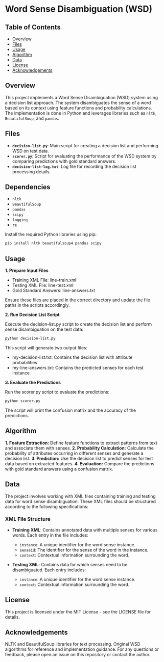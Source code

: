 # Word Sense Disambiguation (WSD)

## Table of Contents

- [Overview](#overview)
- [Files](#files)
- [Usage](#usage)
- [Algorithm](#algorithm)
- [Data](#data)
- [License](#license)
- [Acknowledgements](#acknowledgements)

## Overview

This project implements a Word Sense Disambiguation (WSD) system using a decision list approach. The system disambiguates the sense of a word based on its context using feature functions and probability calculations. The implementation is done in Python and leverages libraries such as `nltk`, `BeautifulSoup`, and `pandas`.

## Files

- **`decision-list.py`**: Main script for creating a decision list and performing WSD on test data.
- **`scorer.py`**: Script for evaluating the performance of the WSD system by comparing predictions with gold standard answers.
- **`decision-list-log.txt`**: Log file for recording the decision list processing details.

## Dependencies

- `nltk`
- `BeautifulSoup`
- `pandas`
- `scipy`
- `logging`
- `re`

Install the required Python libraries using pip:

```bash
pip install nltk beautifulsoup4 pandas scipy
```

## Usage

**1. Prepare Input Files**

* Training XML File: line-train.xml
* Testing XML File: line-test.xml
* Gold Standard Answers: line-answers.txt

Ensure these files are placed in the correct directory and update the file paths in the scripts accordingly.

**2. Run Decision List Script**

Execute the decision-list.py script to create the decision list and perform sense disambiguation on the test data:

```bash
python decision-list.py
```
This script will generate two output files:

* my-decision-list.txt: Contains the decision list with attribute probabilities.
* my-line-answers.txt: Contains the predicted senses for each test instance.

**3. Evaluate the Predictions**

Run the scorer.py script to evaluate the predictions:

```bash
python scorer.py
```
The script will print the confusion matrix and the accuracy of the predictions.

## Algorithm

**1. Feature Extraction:** Define feature functions to extract patterns from text and associate them with senses.
**2. Probability Calculation:** Calculate the probability of attributes occurring in different senses and generate a decision list.
**3. Prediction:** Use the decision list to predict senses for test data based on extracted features.
**4. Evaluation:** Compare the predictions with gold standard answers using a confusion matrix.

## Data

The project involves working with XML files containing training and testing data for word sense disambiguation. These XML files should be structured according to the following specifications:

### XML File Structure

- **Training XML**: Contains annotated data with multiple senses for various words. Each entry in the file includes:
  - `instance`: A unique identifier for the word sense instance.
  - `senseid`: The identifier for the sense of the word in the instance.
  - `context`: Contextual information surrounding the word.

- **Testing XML**: Contains data for which senses need to be disambiguated. Each entry includes:
  - `instance`: A unique identifier for the word sense instance.
  - `context`: Contextual information surrounding the word.

## License

This project is licensed under the MIT License - see the LICENSE file for details.

## Acknowledgements

NLTK and BeautifulSoup libraries for text processing.
Original WSD algorithms for reference and implementation guidance.
For any questions or feedback, please open an issue on this repository or contact the author.
